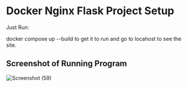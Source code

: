 # Docker Nginx Flask Project Setup

Just Run:

docker compose up --build to get it to run and go to locahost to see the site.

## Screenshot of Running Program

![Screenshot (59)](https://user-images.githubusercontent.com/98161365/155244501-6630100c-4ae5-44cd-9dee-b9635aea0563.png)

